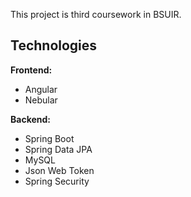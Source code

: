 This project is third coursework in BSUIR.

## Technologies

**Frontend:**
- Angular 
- Nebular

**Backend:**
- Spring Boot
- Spring Data JPA 
- MySQL 
- Json Web Token 
- Spring Security

